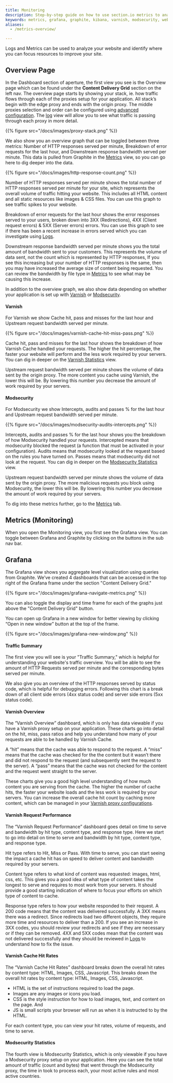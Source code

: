 ```yaml
---
title: Monitoring
description: Step-by-step guide on how to use section.io metrics to analyze and improve your website performance and security.
keywords: metrics, grafana, graphite, kibana, varnish, modsecurity, website performance, website security, content delivery network, CDN
aliases:
  - /metrics-overview/

---
```


Logs and Metrics can be used to analyze your website and identify where you can focus resources to improve your site.

## Overview Page

In the Dashboard section of aperture, the first view you see is the Overview page which can be found under the **Content Delivery Grid** section on the left nav. The overview page starts by showing your stack, ie. how traffic flows through each of the proxies setup for your application. All stack’s begin with the edge proxy and ends with the origin proxy. The middle proxies selection and order can be configured using [advanced configuration](/docs/advanced-configuration/). The [log](#logs) view will allow you to see what traffic is passing through each proxy in more detail.

{{% figure src="/docs/images/proxy-stack.png" %}}

We also show you an overview graph that can be toggled between three metrics: Number of HTTP responses served per minute, Breakdown of error requests for the last hour, and Downstream response bandwidth served per minute. This data is pulled from Graphite in the [Metrics](#metrics) view, so you can go here to dig deeper into the data.

{{% figure src="/docs/images/http-response-count.png" %}}

Number of HTTP responses served per minute shows the total number of HTTP responses served per minute for your site, which represents the overall volume of traffic hitting your website. This includes all HTML content and all static resources like images & CSS files. You can use this graph to see traffic spikes to your website.

Breakdown of error requests for the last hour shows the error responses served to your users, broken down into 3XX (Redirections), 4XX (Client request errors) & 5XX (Server errors) errors. You can use this graph to see if there has been a recent increase in errors served which you can investigate using [Logs](#logs).

Downstream response bandwidth served per minute shows you the total amount of bandwidth sent to your customers. This represents the volume of data sent, not the count which is represented by HTTP responses, If you see this increasing but your number of HTTP responses is the same, then you may have increased the average size of content being requested. You can review the bandwidth by file type in [Metrics](#metrics) to see what may be causing this increase.

In addition to the overview graph, we also show data depending on whether your application is set up with [Varnish](#varnish) or [Modsecurity](#modsecurity).

#### Varnish

For Varnish we show Cache hit, pass and misses for the last hour and Upstream request bandwidth served per minute.

{{% figure src="/docs/images/varnish-cache-hit-miss-pass.png" %}}

Cache hit, pass and misses for the last hour shows the breakdown of how Varnish Cache handled your requests.  The higher the hit percentage, the faster your website will perform and the less work required by your servers. You can dig in deeper on the [Varnish Statistics](#varnish-statistics) view.


Upstream request bandwidth served per minute shows the volume of data sent by the origin proxy. The more content you cache using Varnish, the lower this will be. By lowering this number you decrease the amount of work required by your servers.  

#### Modsecurity

For Modsecurity we show Intercepts, audits and passes % for the last hour and Upstream request bandwidth served per minute.

{{% figure src="/docs/images/modsecurity-audits-intercepts.png" %}}

Intercepts, audits and passes % for the last hour shows you the breakdown of how Modsecurity handled your requests. Intercepted means that modsecurity blocked the request (a function that must be activated in your configuration). Audits means that modsecurity looked at the request based on the rules you have turned on. Passes means that modsecurity did not look at the request. You can dig in deeper on the [Modsecurity Statistics](#modsecurity-statistics) view.

Upstream request bandwidth served per minute shows the volume of data sent by the origin proxy. The more malicious requests you block using Modsecurity, the lower this will be. By lowering this number you decrease the amount of work required by your servers.

To dig into these metrics further, go to the [Metrics](#metrics) tab.

## Metrics (Monitoring)

When you open the Monitoring view, you first see the Grafana view. You can toggle between Grafana and Graphite by clicking on the buttons in the sub nav bar.

## Grafana

The Grafana view shows you aggregate level visualization using queries from Graphite. We’ve created 4 dashboards that can be accessed in the top right of the Grafana frame under the section "Content Delivery Grid."

{{% figure src="/docs/images/grafana-navigate-metrics.png" %}}

You can also toggle the display and time frame for each of the graphs just above the "Content Delivery Grid" button.

You can open up Grafana in a new window for better viewing by clicking “Open in new window” button at the top of the frame.

{{% figure src="/docs/images/grafana-new-window.png" %}}

#### Traffic Summary

The first view you will see is your "Traffic Summary," which is helpful for understanding your website's traffic overview. You will be able to see the amount of HTTP Requests served per minute and the corresponding bytes served per minute.

We also give you an overview of the HTTP responses served by status code, which is helpful for debugging errors. Following this chart is a break down of all client side errors (4xx status code) and server side errors (5xx status code).

#### Varnish Overview

The “Varnish Overview” dashboard, which is only has data viewable if you have a Varnish proxy setup on your application. These charts go into detail on the hit, miss, pass ratios and help you understand how  many of your requests are able to be handled by Varnish Cache.

A “hit” means that the cache was able to respond to the request. A “miss” means that the cache was checked for the the content but it wasn’t there and did not respond to the request (and subsequently sent the request to the server). A “pass” means that the cache was not checked for the content and the request went straight to the server.

These charts give you a good high level understanding of how much content you are serving from the cache. The higher the number of cache hits, the faster your website loads and the less work is required by your servers. You can increase the overall cache hit count by caching more content, which can be managed in your [Varnish proxy configurations](/docs/basic-configuration/#varnish).

#### Varnish Request Performance

The “Varnish Request Performance” dashboard goes detail on time to serve and bandwidth by hit type, content type, and response type. Here we start to go into detail on time to serve and bandwidth by hit type, content type, and response type.

Hit type refers to Hit, Miss or Pass. With time to serve, you can start seeing the impact a cache hit has on speed to deliver content and bandwidth required by your servers.

Content type refers to what kind of content was requested: images, html, css, etc. This gives you a good idea of what type of content takes the longest to serve and requires to most work from your servers. It should provide a good starting indication of where to focus your efforts on which type of content to cache.

Response type refers to how your website responded to their request. A 200 code means that the content was delivered successfully. A 3XX means there was a redirect. Since redirects load two different objects, they require more time and resources to deliver than a 200. If you see an increase in 3XX codes, you should review your redirects and see if they are necessary or if they can be removed. 4XX and 5XX codes mean that the content was not delivered successfully and they should be reviewed in [Logs](#logs) to understand how to fix the issue.

#### Varnish Cache Hit Rates
The “Varnish Cache Hit Rates” dashboard breaks down the overall hit rates by content type: HTML, Images, CSS, Javascript. This breaks down the overall hit rates by content type: HTML, Images, CSS, Javascript.

* HTML is the set of instructions required to load the page.
* Images are any images or icons you load.
* CSS is the style instruction for how to load images, text, and content on the page. And
* JS is small scripts your browser will run as when it is instructed to by the HTML.

For each content type, you can view your hit rates, volume of requests, and time to serve.

#### Modsecurity Statistics
The fourth view is Modsecurity Statistics, which is only viewable if you have a Modsecurity proxy setup on your application. Here you can see the total amount of traffic (count and bytes) that went through the Modsecurity proxy, the time in took to process each, your most active rules and most active countries.

<!-- ## Grafana - Custom Dashboards

It may be helpful for you to create a custom dashboard that is specific to your application. You can create your own dashboard by either starting from scratch or duplicating an existing dashboard.

### Creating a dashboard from scratch

To create a dashboard from scratch, you can click on the **Grafana** logo in the left hand corner `->` Open the **Dashboards** dropdown `->` and clicking on **New**. From there you can select the type of panel you want to display (Graph, singlestat, table, pie chart, etc).

{{% figure src="/docs/images/add-dashboard-scratch.png" %}}

### Duplicating an existing dashboard

To create a dashboard from an existing dashboard you will have to click on the **cog** wheel at the top of the screen and click on **Save as...** `->` updating the name `->` and click **save**.

In order for these changes to be permanent you **MUST** remove the `system` tag from this dashboard. To do this you will need to click on the same **cog** wheel, and click on **Make editable**. This will allow you to make changes in the dashboard. Then you will need to click on the same **cog** wheel `->` then **Settings**. In the section called **tags**, you will want to remove the **system** tag (image below).

{{% figure src="/docs/images/add-dashboard-duplicate.png" %}} -->

<!-- ## Graphite

By toggling the view at the top of the screen from "Grafana Dashboards" to "Graphite Metrics", you can pull your own data using the same data source. Each Grafana chart is built on these data points so you can use these create your own Grafana dashboards. You can click “Open in new window,” located at the top of the frame, to have more space to work.

You will see some folder on the left with different environments. The first environment will usually be your production environment, the second your development environment, and then any other environments. To see production data for Varnish, you would go to the first environment > section hosted > varnish.

{{% figure src="/docs/images/graphite-metrics-folders.png" %}}

You can use this data to create graphs. For example: Varnish > content_type > text-html > status > 200 > time_taken > mean will show me the mean time it took to serve a successful html doc.

{{% figure src="/docs/images/graphite-metrics-create-graph.png" %}}

By clicking “Graph Data” under the graph, I can edit the data in the graph. For instance, “edit” allows me to manually update the query and if I replace “text-html” with “\*” it will show me all content types, not just html docs. Keep in mind when you edit, Graphite will try to auto fill your response. You can click out of the drop down to have it keep your entered text (required when using \*), or you can select from the drop down.

{{% figure src="/docs/images/graphite-metrics-edit-graph.png" %}}

You can also “apply function” to the data which can sum different queries, change the time interval for the data points, add a second axis, change legends, and much more.

The “Graph Options” button under the graph will let you change the look of the graph. Clicking the clock or calendar icon above the graph will allow you to change the time range of the data. There is so much more you can do here, and you can follow the Graphite documentation to manipulate the data in the way that you need. This documentation for available functions is a great one to review.  https://graphite.readthedocs.io/en/latest/functions.html -->

<!-- ## HTTP Logs

Clicking on "HTTP Logs" in the left navigation bar opens up a view of Kibana. Kibana will allow you to search through your logs to dig deeper into trends you found in Graphite or Grafana. To open Kibana in its own window, click the “open in new window” button at the top of the Kibana frame.

On the Discover view in Kibana, you can either select items from the left nav, or type searches into the search bar. Here are a fields that are useful to know:

* **varnish_handling** - will add a column and show you whether a log was a hit or a miss.
* **varnish_handling: “miss”** - will show all logs that were misses
* **content_type** - shows you whether the content was image, html, js, etc
* **status** - shows response code (200, 3XX, 4XX, etc)
* **_type** - will indicate if the log was for varnish, origin proxy, last proxy, etc
* **scheme** - will indicate if the request was HTTP or HTTPS

You can then take these searches and turn them into different Graphs in the “Visualization” view. Then you can save these visualizations to a Dashboard to view later under the “Dashboard” view.

If you want to analyze your website using GRaphite, start by grouping metrics such as error rates, cache hit and miss rates and then apply functions to help smooth data points for bigger trends or show variance between individual data sets. -->
